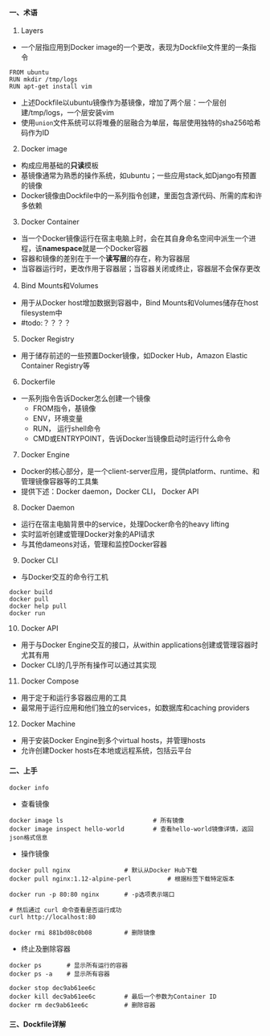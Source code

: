 #### 一、术语
1. Layers
- 一个层指应用到Docker image的一个更改，表现为Dockfile文件里的一条指令
```
FROM ubuntu
RUN mkdir /tmp/logs
RUN apt-get install vim
```
- 上述Dockfile以ubuntu镜像作为基镜像，增加了两个层：一个层创建/tmp/logs，一个层安装vim
- 使用`union`文件系统可以将堆叠的层融合为单层，每层使用独特的sha256哈希码作为ID

2. Docker image
- 构成应用基础的**只读**模板
- 基镜像通常为熟悉的操作系统，如ubuntu；一些应用stack,如Django有预置的镜像
- Docker镜像由Dockfile中的一系列指令创建，里面包含源代码、所需的库和许多依赖

3. Docker Container
- 当一个Docker镜像运行在宿主电脑上时，会在其自身命名空间中派生一个进程，该**namespace**就是一个Docker容器
- 容器和镜像的差别在于一个**读写层**的存在，称为容器层
- 当容器运行时，更改作用于容器层；当容器关闭或终止，容器层不会保存更改

4. Bind Mounts和Volumes
- 用于从Docker host增加数据到容器中，Bind Mounts和Volumes储存在host filesystem中
- #todo:？？？？

5. Docker Registry
- 用于储存前述的一些预置Docker镜像，如Docker Hub，Amazon Elastic Container Registry等

6. Dockerfile
- 一系列指令告诉Docker怎么创建一个镜像
    - FROM指令，基镜像
    - ENV，环境变量
    - RUN， 运行shell命令
    - CMD或ENTRYPOINT，告诉Docker当镜像启动时运行什么命令

7. Docker Engine
- Docker的核心部分，是一个client-server应用，提供platform、runtime、和管理镜像容器等的工具集
- 提供下述：Docker daemon，Docker CLI， Docker API

8. Docker Daemon
- 运行在宿主电脑背景中的service，处理Docker命令的heavy lifting
- 实时监听创建或管理Docker对象的API请求
- 与其他dameons对话，管理和监控Docker容器

9. Docker CLI
- 与Docker交互的命令行工机
```
docker build
docker pull
docker help pull
docker run
```

10. Docker API
- 用于与Docker Engine交互的接口，从within applications创建或管理容器时尤其有用
- Docker CLI的几乎所有操作可以通过其实现

11. Docker Compose
- 用于定于和运行多容器应用的工具
- 最常用于运行应用和他们独立的services，如数据库和caching providers

12. Docker Machine
- 用于安装Docker Engine到多个virtual hosts，并管理hosts
- 允许创建Docker hosts在本地或远程系统，包括云平台

#### 二、上手
```
docker info
```
- 查看镜像
```
docker image ls                         # 所有镜像
docker image inspect hello-world        # 查看hello-world镜像详情，返回json格式信息
```

- 操作镜像
```
docker pull nginx               # 默认从Docker Hub下载
docker pull nginx:1.12-alpine-perl          # 根据标签下载特定版本

docker run -p 80:80 nginx       # -p选项表示端口

# 然后通过 curl 命令查看是否运行成功
curl http://localhost:80

docker rmi 881bd08c0b08         # 删除镜像
```

- 终止及删除容器
```
docker ps       # 显示所有运行的容器
docker ps -a    # 显示所有容器

docker stop dec9ab61ee6c
docker kill dec9ab61ee6c        # 最后一个参数为Container ID
docker rm dec9ab61ee6c          # 删除容器
```

#### 三、Dockfile详解
